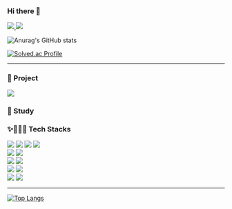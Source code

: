 ### Hi there 👋

<div>
<!-- HITS로 방문자 수 -->
<a href="https://github.com/wlgns5510/">
  <img src="https://hits.seeyoufarm.com/api/count/incr/badge.svg?url=https%3A%2F%2Fgithub.com%2Fjoyunju&count_bg=%233D89C8&title_bg=%23555555&icon=&icon_color=%23E7E7E7&title=hits&edge_flat=false"/>
</a>
<img src="https://img.shields.io/github/followers/wlgns5510?style=social"/>
</div>

![Anurag's GitHub stats](https://github-readme-stats.vercel.app/api?username=wlgns5510&show_icons=true&theme=flag-india)



[![Solved.ac Profile](http://mazassumnida.wtf/api/generate_badge?boj=wlgns5510)](https://solved.ac/wlgns5510)

<hr>




<div align=left>
  <h3>📍 Project </h3>
  <a href="https://github.com/wlgns5510/spotmate">
    <img src="https://img.shields.io/badge/SPOTMATE-4454A1?style=for-the-badge&logo=SPOTMATE&logoColor=white"/>
  </a>
</div>

<div align=left>
  <h3>📍 Study </h3>
  <!--
  <a href="https://github.com/wlgns5510">
    <img src="https://img.shields.io/badge/zooland-EC5990?style=for-the-badge&logo=zooland&logoColor=white"/>
  </a>
  <a href="https://github.com/wlgns5510">
    <img src="https://img.shields.io/badge/Filmlab-F16728?style=for-the-badge&logo=Filmlab&logoColor=white"/>
  </a>
  -->
</div>

<div align=left>
  <h3>✨👩🏻‍💻 Tech Stacks </h3>
  <!-- 
  <img src="https://img.shields.io/badge/아이콘의 내용-배경색?style=flat&logo=로고이름&logoColor=white"/>
  <img src="https://img.shields.io/badge/React-61DAFB?style=flat-square&logo=React&logoColor=white"/>
   -->
   <!-- Front -->
  <img src="https://img.shields.io/badge/HTML5-E34F26?style=for-the-badge&logo=HTML5&logoColor=white"/>
  <img src="https://img.shields.io/badge/CSS3-1572B6?style=for-the-badge&logo=CSS3&logoColor=white"/>
  <img src="https://img.shields.io/badge/JavaScript-F7DF1E?style=for-the-badge&logo=JavaScript&logoColor=white"/>
  <img src="https://img.shields.io/badge/jQuery-0769AD?style=for-the-badge&logo=jQuery&logoColor=white"/>
  <br>
   <!-- Back -->
  <img src="https://img.shields.io/badge/Java-007396?style=for-the-badge&logo=Java&logoColor=white"> 
  
  
  <!-- data -->
  <img src="https://img.shields.io/badge/Oracle-F80000?style=for-the-badge&logo=Oracle&logoColor=white"/>
  <br>
  <!-- 프레임워크 -->
  <img src="https://img.shields.io/badge/Spring-6DB33F?style=for-the-badge&logo=Spring&logoColor=white"/>
  
  <img src="https://img.shields.io/badge/bootstrap-7952B3?style=for-the-badge&logo=bootstrap&logoColor=white">
 
  
  <br>
  <!-- 서버 -->
  <img src="https://img.shields.io/badge/apache tomcat-F8DC75?style=for-the-badge&logo=apachetomcat&logoColor=white">
  
  <!-- tool -->
  <img src="https://img.shields.io/badge/Eclipse IDE-2C2255?style=for-the-badge&logo=Eclipse IDE&logoColor=white"/>
  
   <br>
   <!-- 협업 -->
  <img src="https://img.shields.io/badge/GitHub-181717?style=for-the-badge&logo=GitHub&logoColor=white"/>

  <img src="https://img.shields.io/badge/Notion-000000?style=for-the-badge&logo=Notion&logoColor=white"/>
  <br>
  
  
</div>

<hr>

[![Top Langs](https://github-readme-stats.vercel.app/api/top-langs/?username=wlgns5510&layout=compact)](https://github.com/wlgns5510/github-readme-stats)
